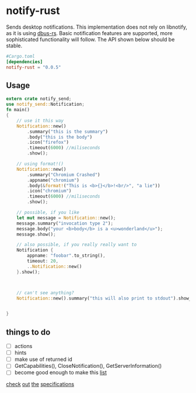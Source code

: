 # notify-rust

Sends desktop notifications. 
This implementation does not rely on libnotify, as it is using [dbus-rs](https://github.com/diwic/dbus-rs/).
Basic notification features are supported, more sophisticated functionality will follow.
The API shown below should be stable.


```toml
#Cargo.toml
[dependencies]
notify-rust = "0.0.5"
```
## Usage

```rust
extern crate notify_send;
use notify_send::Notification;
fn main()
{
    // use it this way
    Notification::new()
        .summary("this is the summary")
        .body("this is the body")
        .icon("firefox")
        .timeout(6000) //miliseconds
        .show();

    // using format!()
    Notification::new()
        .summary("Chromium Crashed")
        .appname("chromium")
        .body(&format!("This is <b>{}</b>!<br/>", "a lie"))
        .icon("chromium")
        .timeout(6000) //miliseconds
        .show();

    // possible, if you like
    let mut message = Notification::new();
    message.summary("invocation type 2");
    message.body("your <b>body</b> is a <u>wonderland</u>");
    message.show();

    // also possible, if you really really want to
    Notification {
        appname: "foobar".to_string(),
        timeout: 20,
        ..Notification::new()
    }.show();



    // can't see anything?
    Notification::new().summary("this will also print to stdout").show_debug();


}

```

## things to do

* [ ] actions
* [ ] hints
* [ ] make use of returned id
* [ ] GetCapabilities(), CloseNotification(), GetServerInformation()
* [ ] become good enough to make this [list](https://wiki.archlinux.org/index.php/Desktop_notifications#Usage_in_programming)

[check](http://www.galago-project.org/specs/notification/0.9/index.html)
[out](https://developer.gnome.org/notification-spec/)
[the](https://wiki.ubuntu.com/NotifyOSD)
[specifications](https://wiki.archlinux.org/index.php/Desktop_notifications)
